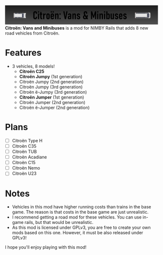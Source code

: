 ![A promotional image, with the name of the mod.](https://github.com/MasterStudioCZ/Citroen-Vans-Minibuses/blob/main/previews/g00.png)
**Citroën: Vans and Minibuses** is a mod for NIMBY Rails that adds 8 new road vehicles from Citroën.

# Features
* 3 vehicles, 8 models!
   - **Citroën C25**
   - **Citroën Jumpy** (1st generation)
   - Citroën Jumpy (2nd generation)
   - Citroën Jumpy (3rd generation)
   - Citroën ë-Jumpy (3rd generation)
   - **Citroën Jumper** (1st generation)
   - Citroën Jumper (2nd generation)
   - Citroën ë-Jumper (2nd generation)

# Plans
- [ ] Citroën Type H
- [ ] Citroën C35
- [ ] Citroën TUB
- [ ] Citroën Acadiane
- [ ] Citroën C15
- [ ] Citroën Nemo
- [ ] Citroën U23

# Notes
* Vehicles in this mod have higher running costs than trains in the base game. The reason is that costs in the base game are just unrealistic.
* I recommend getting a road mod for these vehicles. You can use in-game rails, but that would be unrealistic.
* As this mod is licensed under GPLv3, you are free to create your own mods based on this one. However, it must be also released under GPLv3!

I hope you'll enjoy playing with this mod!
